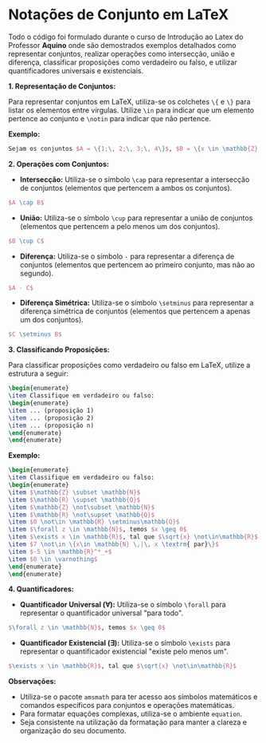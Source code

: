 # Notações de Conjunto em LaTeX

Todo o código foi formulado durante o curso de Introdução ao Latex do Professor **Aquino** onde são demostrados exemplos detalhados como representar conjuntos, realizar operações como intersecção, união e diferença, classificar proposições como verdadeiro ou falso, e utilizar quantificadores universais e existenciais.

**1. Representação de Conjuntos:**

Para representar conjuntos em LaTeX, utiliza-se os colchetes `\{` e `\}` para listar os elementos entre vírgulas. Utilize `\in` para indicar que um elemento pertence ao conjunto e `\notin` para indicar que não pertence.

**Exemplo:**

```latex
Sejam os conjuntos $A = \{1;\, 2;\, 3;\, 4\}$, $B = \{x \in \mathbb{Z} \, |\, -2 \leq x < 4\}$ e $C = \{x \in \mathbb{N} \, |\, x \geq 2\}$.
```

**2. Operações com Conjuntos:**

* **Intersecção:** Utiliza-se o símbolo `\cap` para representar a intersecção de conjuntos (elementos que pertencem a ambos os conjuntos).

```latex
$A \cap B$
```

* **União:** Utiliza-se o símbolo `\cup` para representar a união de conjuntos (elementos que pertencem a pelo menos um dos conjuntos).

```latex
$B \cup C$
```

* **Diferença:** Utiliza-se o símbolo `-` para representar a diferença de conjuntos (elementos que pertencem ao primeiro conjunto, mas não ao segundo).

```latex
$A - C$
```

* **Diferença Simétrica:** Utiliza-se o símbolo `\setminus` para representar a diferença simétrica de conjuntos (elementos que pertencem a apenas um dos conjuntos).

```latex
$C \setminus B$
```

**3. Classificando Proposições:**

Para classificar proposições como verdadeiro ou falso em LaTeX, utilize a estrutura a seguir:

```latex
\begin{enumerate}
\item Classifique em verdadeiro ou falso:
\begin{enumerate}
\item ... (proposição 1)
\item ... (proposição 2)
\item ... (proposição n)
\end{enumerate}
\end{enumerate}
```

**Exemplo:**

```latex
\begin{enumerate}
\item Classifique em verdadeiro ou falso:
\begin{enumerate}
\item $\mathbb{Z} \subset \mathbb{N}$
\item $\mathbb{R} \supset \mathbb{Q}$
\item $\mathbb{Z} \not\subset \mathbb{N}$
\item $\mathbb{R} \not\supset \mathbb{Q}$
\item $0 \not\in \mathbb{R} \setminus\mathbb{Q}$
\item $\forall z \in \mathbb{N}$, temos $x \geq 0$
\item $\exists x \in \mathbb{R}$, tal que $\sqrt{x} \not\in\mathbb{R}$
\item $7 \not\in \{x\in \mathbb{N} \,|\, x \textrm{ par}\}$
\item $-5 \in \mathbb{R}^*_+$
\item $0 \in \varnothing$
\end{enumerate}
\end{enumerate}
```

**4. Quantificadores:**

* **Quantificador Universal (∀):** Utiliza-se o símbolo `\forall` para representar o quantificador universal "para todo".

```latex
$\forall z \in \mathbb{N}$, temos $x \geq 0$
```

* **Quantificador Existencial (∃):** Utiliza-se o símbolo `\exists` para representar o quantificador existencial "existe pelo menos um".

```latex
$\exists x \in \mathbb{R}$, tal que $\sqrt{x} \not\in\mathbb{R}$
```

**Observações:**

* Utiliza-se o pacote `amsmath` para ter acesso aos símbolos matemáticos e comandos específicos para conjuntos e operações matemáticas.
* Para formatar equações complexas, utiliza-se o ambiente `equation`.
* Seja consistente na utilização da formatação para manter a clareza e organização do seu documento.

